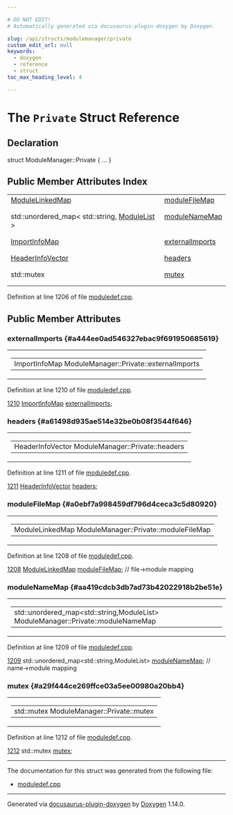 ```yaml
---

# DO NOT EDIT!
# Automatically generated via docusaurus-plugin-doxygen by Doxygen.

slug: /api/structs/modulemanager/private
custom_edit_url: null
keywords:
  - doxygen
  - reference
  - struct
toc_max_heading_level: 4

---
```


<div class="doxyPage">

# The `Private` Struct Reference



## Declaration

<div class="doxyDeclaration">
struct ModuleManager::Private { ... }
</div>

## Public Member Attributes Index

<table class="doxyMembersIndex">

<tr class="doxyMemberIndexItem">
<td class="doxyMemberIndexItemType" align="left" valign="top"><a href="/web-doxygen/docs/api/classes/modulelinkedmap">ModuleLinkedMap</a></td>
<td class="doxyMemberIndexItemName" align="left" valign="top"><a href="#a0ebf7a998459df796d4ceca3c5d80920">moduleFileMap</a></td>
</tr>
<tr class="doxyMemberIndexDescription">
<td class="doxyMemberIndexDescriptionLeft"></td>
<td class="doxyMemberIndexDescriptionRight">
</td>
</tr>
<tr class="doxyMemberIndexSeparator">
<td class="doxyMemberIndexSeparator" colspan="2"></td>
</tr>

<tr class="doxyMemberIndexItem">
<td class="doxyMemberIndexItemType" align="left" valign="top">std::unordered_map&lt; std::string, <a href="/web-doxygen/docs/api/classes/modulelist">ModuleList</a> &gt;</td>
<td class="doxyMemberIndexItemName" align="left" valign="top"><a href="#aa419cdcb3db7ad73b42022918b2be51e">moduleNameMap</a></td>
</tr>
<tr class="doxyMemberIndexDescription">
<td class="doxyMemberIndexDescriptionLeft"></td>
<td class="doxyMemberIndexDescriptionRight">
</td>
</tr>
<tr class="doxyMemberIndexSeparator">
<td class="doxyMemberIndexSeparator" colspan="2"></td>
</tr>

<tr class="doxyMemberIndexItem">
<td class="doxyMemberIndexItemType" align="left" valign="top"><a href="/web-doxygen/docs/api/files/src/moduledef-h/#ad2e25aa6a36e0c0605e01d8df04203a6">ImportInfoMap</a></td>
<td class="doxyMemberIndexItemName" align="left" valign="top"><a href="#a444ee0ad546327ebac9f691950685619">externalImports</a></td>
</tr>
<tr class="doxyMemberIndexDescription">
<td class="doxyMemberIndexDescriptionLeft"></td>
<td class="doxyMemberIndexDescriptionRight">
</td>
</tr>
<tr class="doxyMemberIndexSeparator">
<td class="doxyMemberIndexSeparator" colspan="2"></td>
</tr>

<tr class="doxyMemberIndexItem">
<td class="doxyMemberIndexItemType" align="left" valign="top"><a href="/web-doxygen/docs/api/files/src/moduledef-cpp/#a19ac7e5562ea564ca2b29069e08e7734">HeaderInfoVector</a></td>
<td class="doxyMemberIndexItemName" align="left" valign="top"><a href="#a61498d935ae514e32be0b08f3544f646">headers</a></td>
</tr>
<tr class="doxyMemberIndexDescription">
<td class="doxyMemberIndexDescriptionLeft"></td>
<td class="doxyMemberIndexDescriptionRight">
</td>
</tr>
<tr class="doxyMemberIndexSeparator">
<td class="doxyMemberIndexSeparator" colspan="2"></td>
</tr>

<tr class="doxyMemberIndexItem">
<td class="doxyMemberIndexItemType" align="left" valign="top">std::mutex</td>
<td class="doxyMemberIndexItemName" align="left" valign="top"><a href="#a29f444ce269ffce03a5ee00980a20bb4">mutex</a></td>
</tr>
<tr class="doxyMemberIndexDescription">
<td class="doxyMemberIndexDescriptionLeft"></td>
<td class="doxyMemberIndexDescriptionRight">
</td>
</tr>
<tr class="doxyMemberIndexSeparator">
<td class="doxyMemberIndexSeparator" colspan="2"></td>
</tr>

</table>


<p>Definition at line 1206 of file <a href="/web-doxygen/docs/api/files/src/moduledef-cpp">moduledef.cpp</a>.</p>


<div class="doxySectionDef">

## Public Member Attributes

### externalImports {#a444ee0ad546327ebac9f691950685619}

<div class="doxyMemberItem">
<div class="doxyMemberProto">
<table class="doxyMemberLabels">
<tr class="doxyMemberLabels">
<td class="doxyMemberLabelsLeft">
<table class="doxyMemberName">
<tr>
<td class="doxyMemberName">ImportInfoMap ModuleManager::Private::externalImports</td>
</tr>
</table>
</td>
</tr>
</table>
</div>
<div class="doxyMemberDoc">



<p>Definition at line 1210 of file <a href="/web-doxygen/docs/api/files/src/moduledef-cpp">moduledef.cpp</a>.</p>


<div class="doxyProgramListing">

<div class="doxyCodeLine"><span class="doxyLineNumber"><a href="#a444ee0ad546327ebac9f691950685619">1210</a></span><span class="doxyLineContent"><span class="doxyHighlight">  <a href="/web-doxygen/docs/api/files/src/moduledef-h/#ad2e25aa6a36e0c0605e01d8df04203a6">ImportInfoMap</a>       <a href="#a444ee0ad546327ebac9f691950685619">externalImports</a>;</span></span></div>

</div>

</div>
</div>

### headers {#a61498d935ae514e32be0b08f3544f646}

<div class="doxyMemberItem">
<div class="doxyMemberProto">
<table class="doxyMemberLabels">
<tr class="doxyMemberLabels">
<td class="doxyMemberLabelsLeft">
<table class="doxyMemberName">
<tr>
<td class="doxyMemberName">HeaderInfoVector ModuleManager::Private::headers</td>
</tr>
</table>
</td>
</tr>
</table>
</div>
<div class="doxyMemberDoc">



<p>Definition at line 1211 of file <a href="/web-doxygen/docs/api/files/src/moduledef-cpp">moduledef.cpp</a>.</p>


<div class="doxyProgramListing">

<div class="doxyCodeLine"><span class="doxyLineNumber"><a href="#a61498d935ae514e32be0b08f3544f646">1211</a></span><span class="doxyLineContent"><span class="doxyHighlight">  <a href="/web-doxygen/docs/api/files/src/moduledef-cpp/#a19ac7e5562ea564ca2b29069e08e7734">HeaderInfoVector</a>    <a href="#a61498d935ae514e32be0b08f3544f646">headers</a>;</span></span></div>

</div>

</div>
</div>

### moduleFileMap {#a0ebf7a998459df796d4ceca3c5d80920}

<div class="doxyMemberItem">
<div class="doxyMemberProto">
<table class="doxyMemberLabels">
<tr class="doxyMemberLabels">
<td class="doxyMemberLabelsLeft">
<table class="doxyMemberName">
<tr>
<td class="doxyMemberName">ModuleLinkedMap ModuleManager::Private::moduleFileMap</td>
</tr>
</table>
</td>
</tr>
</table>
</div>
<div class="doxyMemberDoc">



<p>Definition at line 1208 of file <a href="/web-doxygen/docs/api/files/src/moduledef-cpp">moduledef.cpp</a>.</p>


<div class="doxyProgramListing">

<div class="doxyCodeLine"><span class="doxyLineNumber"><a href="#a0ebf7a998459df796d4ceca3c5d80920">1208</a></span><span class="doxyLineContent"><span class="doxyHighlight">  <a href="/web-doxygen/docs/api/classes/modulelinkedmap">ModuleLinkedMap</a>     <a href="#a0ebf7a998459df796d4ceca3c5d80920">moduleFileMap</a>; </span><span class="doxyHighlightComment">// file-&gt;module mapping</span></span></div>

</div>

</div>
</div>

### moduleNameMap {#aa419cdcb3db7ad73b42022918b2be51e}

<div class="doxyMemberItem">
<div class="doxyMemberProto">
<table class="doxyMemberLabels">
<tr class="doxyMemberLabels">
<td class="doxyMemberLabelsLeft">
<table class="doxyMemberName">
<tr>
<td class="doxyMemberName">std::unordered_map&lt;std::string,ModuleList&gt; ModuleManager::Private::moduleNameMap</td>
</tr>
</table>
</td>
</tr>
</table>
</div>
<div class="doxyMemberDoc">



<p>Definition at line 1209 of file <a href="/web-doxygen/docs/api/files/src/moduledef-cpp">moduledef.cpp</a>.</p>


<div class="doxyProgramListing">

<div class="doxyCodeLine"><span class="doxyLineNumber"><a href="#aa419cdcb3db7ad73b42022918b2be51e">1209</a></span><span class="doxyLineContent"><span class="doxyHighlight">  std::unordered_map&lt;std::string,ModuleList&gt; <a href="#aa419cdcb3db7ad73b42022918b2be51e">moduleNameMap</a>; </span><span class="doxyHighlightComment">// name-&gt;module mapping</span></span></div>

</div>

</div>
</div>

### mutex {#a29f444ce269ffce03a5ee00980a20bb4}

<div class="doxyMemberItem">
<div class="doxyMemberProto">
<table class="doxyMemberLabels">
<tr class="doxyMemberLabels">
<td class="doxyMemberLabelsLeft">
<table class="doxyMemberName">
<tr>
<td class="doxyMemberName">std::mutex ModuleManager::Private::mutex</td>
</tr>
</table>
</td>
</tr>
</table>
</div>
<div class="doxyMemberDoc">



<p>Definition at line 1212 of file <a href="/web-doxygen/docs/api/files/src/moduledef-cpp">moduledef.cpp</a>.</p>


<div class="doxyProgramListing">

<div class="doxyCodeLine"><span class="doxyLineNumber"><a href="#a29f444ce269ffce03a5ee00980a20bb4">1212</a></span><span class="doxyLineContent"><span class="doxyHighlight">  std::mutex          <a href="#a29f444ce269ffce03a5ee00980a20bb4">mutex</a>;</span></span></div>

</div>

</div>
</div>

</div>

<hr/>

The documentation for this struct was generated from the following file:

<ul>
<li><a href="/web-doxygen/docs/api/files/src/moduledef-cpp">moduledef.cpp</a></li>
</ul>

<hr/>

<p class="doxyGeneratedBy">Generated via <a href="https://github.com/xpack/docusaurus-plugin-doxygen">docusaurus-plugin-doxygen</a> by <a href="https://www.doxygen.nl">Doxygen</a> 1.14.0.</p>

</div>
